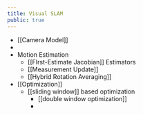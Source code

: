 ```yaml
---
title: Visual SLAM
public: true
---
```


- [[Camera Model]]
-
- Motion Estimation
	- [[FIrst-Estimate Jacobian]] Estimators
	- [[Measurement Update]]
	- [[Hybrid Rotation Averaging]]
- [[Optimization]]
	- [[sliding window]] based optimization
		- [[double window optimization]]
		-